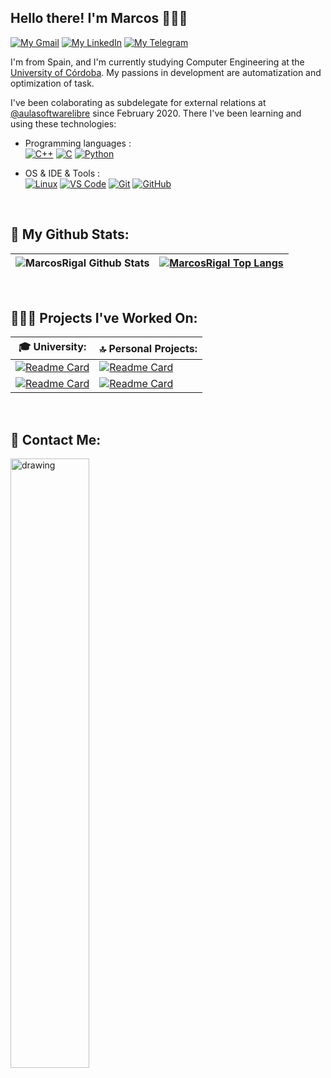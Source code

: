 ## Hello there! I'm Marcos 🙋🏻‍♂️

[![My Gmail](https://img.shields.io/badge/-GMAIL-D14836?style=for-the-badge&logo=gmail&logoColor=white)](https://mail.google.com/mail/u/0/?tab=rm&ogbl#inbox?compose=CllgCJZbjQzNhFmGwxxHTHQVfTLQSvFfTlvrzzFFKKjsKhLHvQCrsKScQQJDhVGGdVrFlDKRHSB)
[![My LinkedIn](https://img.shields.io/badge/LinkedIn-0077B5?style=for-the-badge&logo=linkedin&logoColor=white)](https://www.linkedin.com/in/marcos-rivera-gavil%C3%A1n-806b61184/)
[![My Telegram](https://img.shields.io/badge/-TELEGRAM-2CA5E0?style=for-the-badge&logo=telegram&logoColor=white)](https://t.me/MarcosRigal)


I'm from Spain, and I'm currently studying Computer Engineering at the [University of Córdoba](http://www.uco.es/). My passions in development are automatization and optimization of task. 

I've been colaborating as subdelegate for external relations at [@aulasoftwarelibre](https://github.com/aulasoftwarelibre) since February 2020. There I've been learning and using these technologies:

- Programming languages : <br />
  [![C++](https://img.shields.io/badge/C%2B%2B-00599C?style=for-the-badge&logo=c%2B%2B&logoColor=white)]()
  [![C](https://img.shields.io/badge/C-00599C?style=for-the-badge&logo=c&logoColor=white)]()
  [![Python](https://img.shields.io/badge/Python-3776AB?style=for-the-badge&logo=python&logoColor=white)]()

- OS & IDE & Tools : <br />
  [![Linux](https://img.shields.io/badge/Ubuntu-E95420?style=for-the-badge&logo=ubuntu&logoColor=white)]()
  [![VS Code](https://img.shields.io/badge/VSCode-2490D5?style=for-the-badge&logo=visual-studio-code&logoColor=white)]()
  [![Git](https://img.shields.io/badge/Git-E34F26?style=for-the-badge&logo=git&logoColor=white)]()
  [![GitHub](https://img.shields.io/badge/GitHub-000000?style=for-the-badge&logo=github&logoColor=white)]()

<br>

## 🚀 My Github Stats:

|![MarcosRigal Github Stats](https://github-readme-stats.vercel.app/api?username=MarcosRigal&title_color=FFFFFF&icon_color=FFFFFF&text_color=FFFFFF&bg_color=DEG,493963,60102f&show_icons=true&hide_title=true&hide_border=true)|[![MarcosRigal Top Langs](https://github-readme-stats.vercel.app/api/top-langs/?username=MarcosRigal&title_color=FFFFFF&icon_color=FFFFFF&text_color=FFFFFF&bg_color=DEG,493963,60102f&show_icons=true&hide_border=true&layout=compact&langs_count=6)](https://github.com/MarcosRigal/github-readme-stats)|
|---|---|


<br>

## 🧑🏻‍💻 Projects I've Worked On:

|🎓 University: |🔝 Personal Projects: |
|---|---|
|[![Readme Card](https://github-readme-stats.vercel.app/api/pin/?username=MarcosRigal&repo=Is&title_color=FFFFFF&icon_color=FFFFFF&text_color=FFFFFF&bg_color=DEG,493963,60102f&hide_border=true)](https://github.com/MarcosRigal/Is)|[![Readme Card](https://github-readme-stats.vercel.app/api/pin/?username=MarcosRigal&repo=Master-en-Python-Udemy&title_color=FFFFFF&icon_color=FFFFFF&text_color=FFFFFF&bg_color=DEG,493963,60102f&hide_border=true)](https://github.com/MarcosRigal/Master-en-Python-Udemy)|
|[![Readme Card](https://github-readme-stats.vercel.app/api/pin/?username=MarcosRigal&repo=Poo&title_color=FFFFFF&icon_color=FFFFFF&text_color=FFFFFF&bg_color=DEG,493963,60102f&hide_border=true)](https://github.com/MarcosRigal/Poo)|[![Readme Card](https://github-readme-stats.vercel.app/api/pin/?username=MarcosRigal&repo=Angular-10-De-Cero-A-Experto-Udemy&title_color=FFFFFF&icon_color=FFFFFF&text_color=FFFFFF&bg_color=DEG,493963,60102f&hide_border=true)](https://github.com/MarcosRigal/Angular-10-De-Cero-A-Experto-Udemy)|
<br>

## 📝 Contact Me:

<img src="https://i.imgur.com/51ZVeGM.png" alt="drawing" width="50%"/>
